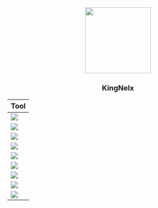 <div align="center">
  <img src="https://github.com/KingNelx.png" width="150" height="150" />
  <h3>KingNelx</h3>
</div>

| Tool |
| --- |
| <img src="https://img.icons8.com/color/48/000000/html-5--v1.png"/> |
| <img src="https://img.icons8.com/color/48/000000/css3.png"/> |
| <img src="https://img.icons8.com/color/48/000000/javascript--v1.png"/> |
| <img src="https://img.icons8.com/color/48/000000/react-native.png"/> |
| <img src="https://img.icons8.com/color/48/000000/c-plus-plus-logo.png"/> |
| <img src="https://img.icons8.com/color/48/000000/java-coffee-cup-logo.png"/> |
| <img src="https://img.icons8.com/color/48/000000/spring-logo.png"/> |
| <img src="https://img.icons8.com/color/48/000000/mysql-logo.png"/> |
| <img src="https://img.icons8.com/color/48/000000/python--v1.png"/> |
